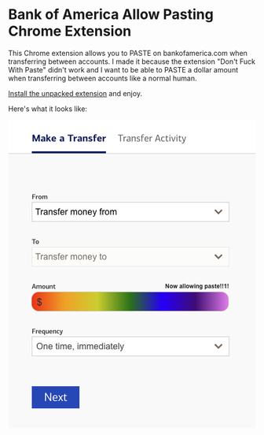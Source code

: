 # Bank of America Allow Pasting Chrome Extension

This Chrome extension allows you to PASTE on bankofamerica.com when transferring between accounts. I made it because the extension "Don't Fuck With Paste" didn't work and I want to be able to PASTE a dollar amount when transferring between accounts like a normal human.

[Install the unpacked extension](https://developer.chrome.com/docs/extensions/mv3/getstarted/development-basics/#load-unpacked) and enjoy.

Here's what it looks like:

![Plugin screenshot](https://raw.githubusercontent.com/mattchep/bofa-allow-paste-extension/master/screenshot.png)